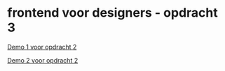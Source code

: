 # frontend voor designers - opdracht 3

[Demo 1 voor opdracht 2](https://ferryslot.github.io/frontendvoordesigners/opdracht3/v1/index.html)

[Demo 2 voor opdracht 2](https://ferryslot.github.io/frontendvoordesigners/opdracht3/v2/)